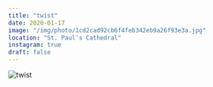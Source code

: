 ```yaml
---
title: "twist"
date: 2020-01-17
image: "/img/photo/1cd2cad92cb6f4feb342eb9a26f93e3a.jpg"
location: "St. Paul's Cathedral"
instagram: true
draft: false
---
```


![twist](/img/photo/1cd2cad92cb6f4feb342eb9a26f93e3a.jpg)
